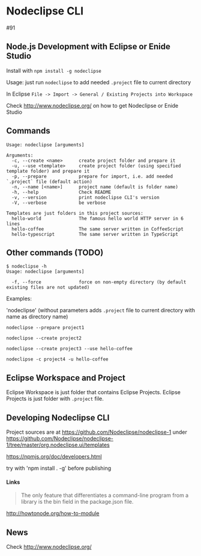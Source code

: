 

# Nodeclipse CLI 

#91

## Node.js Development with Eclipse or Enide Studio

Install with `npm install -g nodeclipse`

Usage: just run `nodeclipse` to add needed `.project` file to current directory

In Eclipse `File -> Import -> General / Existing Projects into Workspace`

Check <http://www.nodeclipse.org/> on how to get Nodeclipse or Enide Studio

## Commands

	Usage: nodeclipse [arguments]

	Arguments:
	  -c, --create <name>      create project folder and prepare it
	  -u, --use <template>     create project folder (using specified template folder) and prepare it
	  -p, --prepare            prepare for import, i.e. add needed `.project` file (default action)
	  -n, --name [<name>]      project name (default is folder name)
	  -h, --help               Check README
	  -v, --version            print nodeclipse CLI's version
	  -V, --verbose            be verbose

	Templates are just folders in this project sources:
	  hello-world              The famous hello world HTTP server in 6 lines
	  hello-coffee	           The same server written in CoffeeScript
	  hello-typescript         The same server written in TypeScript

## Other commands (TODO)

	$ nodeclipse -h
	Usage: nodeclipse [arguments]
	
      -f, --force              force on non-empty directory (by default existing files are not updated)

Examples:

'nodeclipse' (without parameters adds `.project` file to current directory with name as directory name)
	
	nodeclipse --prepare project1
	
	nodeclipse --create project2
	
	nodeclipse --create project3 --use hello-coffee
	
	nodeclipse -c project4 -u hello-coffee

## Eclipse Workspace and Project

Eclipse Workspace is just folder that contains Eclipse Projects.
Eclipse Projects is just folder with `.project` file.

## Developing Nodeclipse CLI

Project sources are at https://github.com/Nodeclipse/nodeclipse-1
under https://github.com/Nodeclipse/nodeclipse-1/tree/master/org.nodeclipse.ui/templates

<https://npmjs.org/doc/developers.html>

try with 'npm install . -g' before publishing

#### Links

> The only feature that differentiates a command-line program from a library is the bin field in the package.json file.

<http://howtonode.org/how-to-module>

## News

Check <http://www.nodeclipse.org/>

